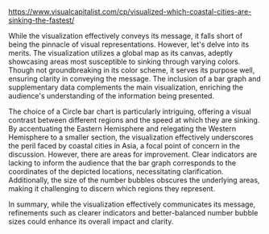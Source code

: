 https://www.visualcapitalist.com/cp/visualized-which-coastal-cities-are-sinking-the-fastest/

While the visualization effectively conveys its message, it falls short of being the pinnacle of visual representations. However, let's delve into its merits. The visualization utilizes a global map as its canvas, adeptly showcasing areas most susceptible to sinking through varying colors. Though not groundbreaking in its color scheme, it serves its purpose well, ensuring clarity in conveying the message. The inclusion of a bar graph and supplementary data complements the main visualization, enriching the audience's understanding of the information being presented.

The choice of a Circle bar chart is particularly intriguing, offering a visual contrast between different regions and the speed at which they are sinking. By accentuating the Eastern Hemisphere and relegating the Western Hemisphere to a smaller section, the visualization effectively underscores the peril faced by coastal cities in Asia, a focal point of concern in the discussion. However, there are areas for improvement. Clear indicators are lacking to inform the audience that the bar graph corresponds to the coordinates of the depicted locations, necessitating clarification. Additionally, the size of the number bubbles obscures the underlying areas, making it challenging to discern which regions they represent.

In summary, while the visualization effectively communicates its message, refinements such as clearer indicators and better-balanced number bubble sizes could enhance its overall impact and clarity.
